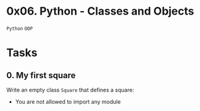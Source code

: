 # 0x06. Python - Classes and Objects
`Python`
`OOP`

# Tasks
## 0. My first square
Write an empty class `Square` that defines a square:

- You are not allowed to import any module

